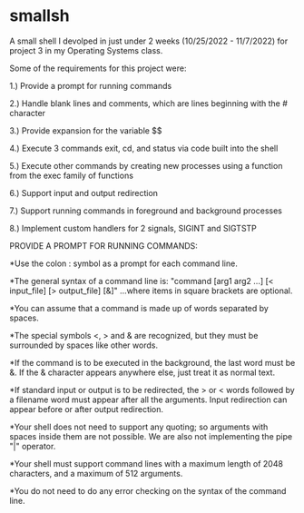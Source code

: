 # smallsh
A small shell I devolped in just under 2 weeks (10/25/2022 - 11/7/2022) for project 3 in my Operating Systems class.

Some of the requirements for this project were:

1.) Provide a prompt for running commands

2.) Handle blank lines and comments, which are lines beginning with the # character

3.) Provide expansion for the variable $$

4.) Execute 3 commands exit, cd, and status via code built into the shell

5.) Execute other commands by creating new processes using a function from the exec family of functions

6.) Support input and output redirection

7.) Support running commands in foreground and background processes

8.) Implement custom handlers for 2 signals, SIGINT and SIGTSTP


PROVIDE A PROMPT FOR RUNNING COMMANDS:

*Use the colon : symbol as a prompt for each command line. 

*The general syntax of a command line is:
"command [arg1 arg2 ...] [< input_file] [> output_file] [&]"
…where items in square brackets are optional.

*You can assume that a command is made up of words separated by spaces.

*The special symbols <, > and & are recognized, but they must be surrounded by spaces like other words.

*If the command is to be executed in the background, the last word must be &. If the & character appears anywhere else, just treat it as normal text.

*If standard input or output is to be redirected, the > or < words followed by a filename word must appear after all the arguments. Input redirection can appear before or after output redirection.

*Your shell does not need to support any quoting; so arguments with spaces inside them are not possible. We are also not implementing the pipe "|" operator.

*Your shell must support command lines with a maximum length of 2048 characters, and a maximum of 512 arguments.

*You do not need to do any error checking on the syntax of the command line.

